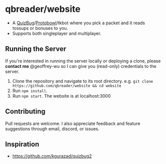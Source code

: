 # qbreader/website
- A [QuizBug](https://quizbug2.karangurazada.com/)/[Protobowl](https://protobowl.com/)/tkbot where you pick a packet and it reads tossups or bonuses to you.
- Supports both singleplayer and multiplayer.

## Running the Server
If you're interested in running the server locally or deploying a clone, please **contact me** @geoffrey-wu so I can give you (read-only) credentials to the server.

1) Clone the repository and navigate to its root directory.
e.g. `git clone https://github.com/qbreader/website && cd website`
2) Run `npm install`.
3) Run `npm start`.
The website is at localhost:3000

## Contributing
Pull requests are welcome.
I also appreciate feedback and feature suggestions through email, discord, or issues.

## Inspiration
- https://github.com/kgurazad/quizbug2
